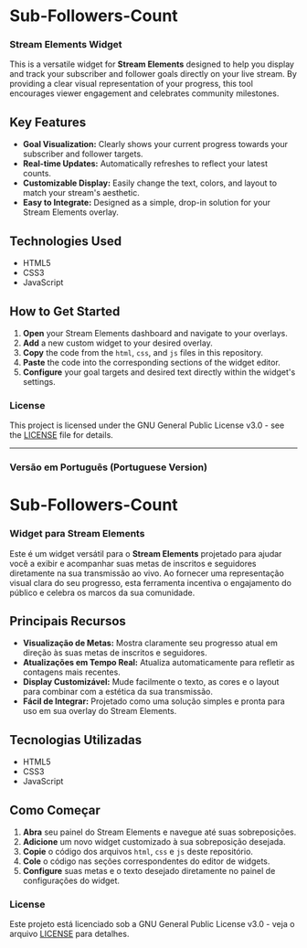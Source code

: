 # Sub-Followers-Count

### Stream Elements Widget

This is a versatile widget for **Stream Elements** designed to help you display and track your subscriber and follower goals directly on your live stream. By providing a clear visual representation of your progress, this tool encourages viewer engagement and celebrates community milestones.

## Key Features
* **Goal Visualization:** Clearly shows your current progress towards your subscriber and follower targets.
* **Real-time Updates:** Automatically refreshes to reflect your latest counts.
* **Customizable Display:** Easily change the text, colors, and layout to match your stream's aesthetic.
* **Easy to Integrate:** Designed as a simple, drop-in solution for your Stream Elements overlay.

## Technologies Used
* HTML5
* CSS3
* JavaScript

## How to Get Started

1.  **Open** your Stream Elements dashboard and navigate to your overlays.
2.  **Add** a new custom widget to your desired overlay.
3.  **Copy** the code from the `html`, `css`, and `js` files in this repository.
4.  **Paste** the code into the corresponding sections of the widget editor.
5.  **Configure** your goal targets and desired text directly within the widget's settings.

### License
This project is licensed under the GNU General Public License v3.0 - see the [LICENSE](/LICENSE) file for details.

---

### Versão em Português (Portuguese Version)

# Sub-Followers-Count

### Widget para Stream Elements

Este é um widget versátil para o **Stream Elements** projetado para ajudar você a exibir e acompanhar suas metas de inscritos e seguidores diretamente na sua transmissão ao vivo. Ao fornecer uma representação visual clara do seu progresso, esta ferramenta incentiva o engajamento do público e celebra os marcos da sua comunidade.

## Principais Recursos
* **Visualização de Metas:** Mostra claramente seu progresso atual em direção às suas metas de inscritos e seguidores.
* **Atualizações em Tempo Real:** Atualiza automaticamente para refletir as contagens mais recentes.
* **Display Customizável:** Mude facilmente o texto, as cores e o layout para combinar com a estética da sua transmissão.
* **Fácil de Integrar:** Projetado como uma solução simples e pronta para uso em sua overlay do Stream Elements.

## Tecnologias Utilizadas
* HTML5
* CSS3
* JavaScript

## Como Começar

1.  **Abra** seu painel do Stream Elements e navegue até suas sobreposições.
2.  **Adicione** um novo widget customizado à sua sobreposição desejada.
3.  **Copie** o código dos arquivos `html`, `css` e `js` deste repositório.
4.  **Cole** o código nas seções correspondentes do editor de widgets.
5.  **Configure** suas metas e o texto desejado diretamente no painel de configurações do widget.

### License
Este projeto está licenciado sob a GNU General Public License v3.0 - veja o arquivo [LICENSE](/LICENSE) para detalhes.
